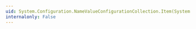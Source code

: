 ```yaml
---
uid: System.Configuration.NameValueConfigurationCollection.Item(System.String)
internalonly: False
---
```

